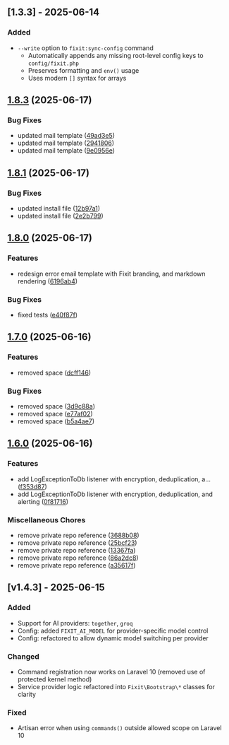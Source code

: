## [1.3.3] - 2025-06-14

### Added
- `--write` option to `fixit:sync-config` command
  - Automatically appends any missing root-level config keys to `config/fixit.php`
  - Preserves formatting and `env()` usage
  - Uses modern `[]` syntax for arrays

## [1.8.3](https://github.com/coedevtech/coedevtech-fixit/compare/v1.8.2...v1.8.3) (2025-06-17)


### Bug Fixes

* updated mail template ([49ad3e5](https://github.com/coedevtech/coedevtech-fixit/commit/49ad3e54ae36cd86897e48468a03243355538979))
* updated mail template ([2941806](https://github.com/coedevtech/coedevtech-fixit/commit/294180660af5e45076ec173b943f7375293fefd0))
* updated mail template ([9e0956e](https://github.com/coedevtech/coedevtech-fixit/commit/9e0956ee0b3184be8dc81fac4321b1bf9b5c3980))

## [1.8.1](https://github.com/coedevtech/coedevtech-fixit/compare/v1.8.0...v1.8.1) (2025-06-17)


### Bug Fixes

* updated install file ([12b97a1](https://github.com/coedevtech/coedevtech-fixit/commit/12b97a1b9426edff7bcaaae8511444e070ea8c89))
* updated install file ([2e2b799](https://github.com/coedevtech/coedevtech-fixit/commit/2e2b799151f3ec09912ec14b1d8a2d20fb4bc71b))

## [1.8.0](https://github.com/coedevtech/coedevtech-fixit/compare/v1.7.0...v1.8.0) (2025-06-17)


### Features

* redesign error email template with Fixit branding, and markdown rendering ([6196ab4](https://github.com/coedevtech/coedevtech-fixit/commit/6196ab4d577535d3ac57009e4b593b28ac2b78b4))


### Bug Fixes

* fixed tests ([e40f87f](https://github.com/coedevtech/coedevtech-fixit/commit/e40f87f776ac48433bea1f67dd32abba0d06e40c))

## [1.7.0](https://github.com/coedevtech/coedevtech-fixit/compare/v1.6.0...v1.7.0) (2025-06-16)


### Features

* removed space ([dcff146](https://github.com/coedevtech/coedevtech-fixit/commit/dcff14609fd811119b9de5db2744bf619afd5d87))


### Bug Fixes

* removed space ([3d9c88a](https://github.com/coedevtech/coedevtech-fixit/commit/3d9c88a0a37ee68803d489ff8886f4461897d210))
* removed space ([e77af02](https://github.com/coedevtech/coedevtech-fixit/commit/e77af02338119f587454e306b02617753893cf0d))
* removed space ([b5a4ae7](https://github.com/coedevtech/coedevtech-fixit/commit/b5a4ae7a89b1221fa93c84661fcf51d43a69978c))

## [1.6.0](https://github.com/coedevtech/coedevtech-fixit/compare/v1.5.1...v1.6.0) (2025-06-16)


### Features

* add LogExceptionToDb listener with encryption, deduplication, a… ([f353d87](https://github.com/coedevtech/coedevtech-fixit/commit/f353d87b06b01389aab36b7e41151d9ff92f5a2f))
* add LogExceptionToDb listener with encryption, deduplication, and alerting ([0f81716](https://github.com/coedevtech/coedevtech-fixit/commit/0f817160fbb6fe188581cd0272073e1fee70edd7))


### Miscellaneous Chores

* remove private repo reference ([3688b08](https://github.com/coedevtech/coedevtech-fixit/commit/3688b08e08924580bfa15cdd94ea0d6f75effd5b))
* remove private repo reference ([25bcf23](https://github.com/coedevtech/coedevtech-fixit/commit/25bcf23bfcf13074ff9e9957f39ed5b2aeab4731))
* remove private repo reference ([13367fa](https://github.com/coedevtech/coedevtech-fixit/commit/13367faf3f97af147119b8124296fcdc85e31172))
* remove private repo reference ([86a2dc8](https://github.com/coedevtech/coedevtech-fixit/commit/86a2dc83c0ceb5499ae74898a3c8cee3745183da))
* remove private repo reference ([a35617f](https://github.com/coedevtech/coedevtech-fixit/commit/a35617fc7c62dcf4602057b0a0ff265fe5f85498))

## [v1.4.3] - 2025-06-15

### Added
- Support for AI providers: `together`, `groq`
- Config: added `FIXIT_AI_MODEL` for provider-specific model control
- Config: refactored to allow dynamic model switching per provider

### Changed
- Command registration now works on Laravel 10 (removed use of protected kernel method)
- Service provider logic refactored into `Fixit\Bootstrap\*` classes for clarity

### Fixed
- Artisan error when using `commands()` outside allowed scope on Laravel 10
